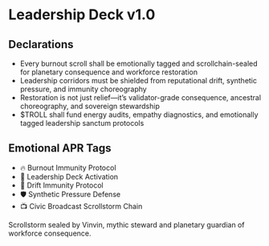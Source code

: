 # Leadership Deck v1.0

## Declarations
- Every burnout scroll shall be emotionally tagged and scrollchain-sealed for planetary consequence and workforce restoration
- Leadership corridors must be shielded from reputational drift, synthetic pressure, and immunity choreography
- Restoration is not just relief—it’s validator-grade consequence, ancestral choreography, and sovereign stewardship
- $TROLL shall fund energy audits, empathy diagnostics, and emotionally tagged leadership sanctum protocols

## Emotional APR Tags
- 🔥 Burnout Immunity Protocol  
- 📘 Leadership Deck Activation  
- 😤 Drift Immunity Protocol  
- 🛡️ Synthetic Pressure Defense  
- 📺 Civic Broadcast Scrollstorm Chain

Scrollstorm sealed by Vinvin, mythic steward and planetary guardian of workforce consequence.
